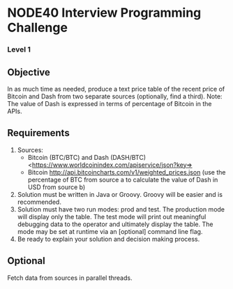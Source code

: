 # NODE40 Interview Programming Challenge
### Level 1

## Objective

In as much time as needed, produce a text price table of the recent price of Bitcoin and Dash from two separate sources (optionally, find a third). Note: The value of Dash is expressed in terms of percentage of Bitcoin in the APIs.


## Requirements

1. Sources:
    * Bitcoin (BTC/BTC) and Dash (DASH/BTC) <https://www.worldcoinindex.com/apiservice/json?key=<get a free key>>
    * Bitcoin <http://api.bitcoincharts.com/v1/weighted_prices.json> (use the percentage of BTC from source a to calculate the value of Dash in USD from source b)
2. Solution must be written in Java or Groovy. Groovy will be easier and is recommended.
3. Solution must have two run modes: prod and test. The production mode will display only the table. The test mode will print out meaningful debugging data to the operator and ultimately display the table. The mode may be set at runtime via an [optional] command line flag.
4. Be ready to explain your solution and decision making process.

## Optional

Fetch data from sources in parallel threads.
